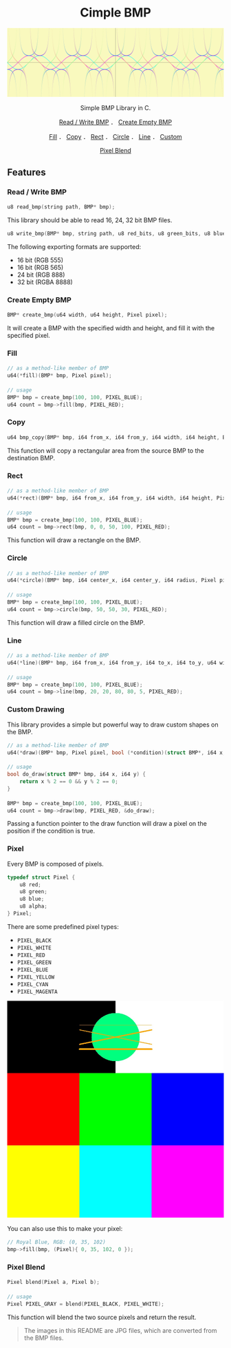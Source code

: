 <div align="center">

# Cimple BMP

![plot](./img/plot.jpg)

Simple BMP Library in C.

[Read / Write BMP](#read--write-bmp) ． [Create Empty BMP](#create-empty-bmp)

[Fill](#fill) ．
[Copy](#copy) ．
[Rect](#rect) ．
[Circle](#circle) ．
[Line](#line) ．
[Custom](#custom-drawing)

[Pixel Blend](#pixel)

</div>

## Features

### Read / Write BMP

```c
u8 read_bmp(string path, BMP* bmp);
```

This library should be able to read 16, 24, 32 bit BMP files.

```c
u8 write_bmp(BMP* bmp, string path, u8 red_bits, u8 green_bits, u8 blue_bits, u8 alpha_bits);
```

The following exporting formats are supported:

- 16 bit (RGB 555)
- 16 bit (RGB 565)
- 24 bit (RGB 888)
- 32 bit (RGBA 8888)

### Create Empty BMP

```c
BMP* create_bmp(u64 width, u64 height, Pixel pixel);
```

It will create a BMP with the specified width and height, and fill it with the specified pixel.

### Fill

```c
// as a method-like member of BMP
u64(*fill)(BMP* bmp, Pixel pixel);

// usage
BMP* bmp = create_bmp(100, 100, PIXEL_BLUE);
u64 count = bmp->fill(bmp, PIXEL_RED);
```

### Copy

```c
u64 bmp_copy(BMP* bmp, i64 from_x, i64 from_y, i64 width, i64 height, BMP* source, i64 source_x, i64 source_y);
```

This function will copy a rectangular area from the source BMP to the destination BMP.

### Rect

```c
// as a method-like member of BMP
u64(*rect)(BMP* bmp, i64 from_x, i64 from_y, i64 width, i64 height, Pixel pixel);

// usage
BMP* bmp = create_bmp(100, 100, PIXEL_BLUE);
u64 count = bmp->rect(bmp, 0, 0, 50, 100, PIXEL_RED);
```

This function will draw a rectangle on the BMP.

### Circle

```c
// as a method-like member of BMP
u64(*circle)(BMP* bmp, i64 center_x, i64 center_y, i64 radius, Pixel pixel);

// usage
BMP* bmp = create_bmp(100, 100, PIXEL_BLUE);
u64 count = bmp->circle(bmp, 50, 50, 30, PIXEL_RED);
```

This function will draw a filled circle on the BMP.

### Line

```c
// as a method-like member of BMP
u64(*line)(BMP* bmp, i64 from_x, i64 from_y, i64 to_x, i64 to_y, u64 width, Pixel pixel);

// usage
BMP* bmp = create_bmp(100, 100, PIXEL_BLUE);
u64 count = bmp->line(bmp, 20, 20, 80, 80, 5, PIXEL_RED);
```

### Custom Drawing

This library provides a simple but powerful way to draw custom shapes on the BMP.

```c
// as a method-like member of BMP
u64(*draw)(BMP* bmp, Pixel pixel, bool (*condition)(struct BMP*, i64 x, i64 y));

// usage
bool do_draw(struct BMP* bmp, i64 x, i64 y) {
    return x % 2 == 0 && y % 2 == 0;
}

BMP* bmp = create_bmp(100, 100, PIXEL_BLUE);
u64 count = bmp->draw(bmp, PIXEL_RED, &do_draw);
```

Passing a function pointer to the draw function will draw a pixel on the position if the condition is true.

### Pixel

Every BMP is composed of pixels.

```c
typedef struct Pixel {
    u8 red;
    u8 green;
    u8 blue;
    u8 alpha;
} Pixel;
```

There are some predefined pixel types:

- `PIXEL_BLACK`
- `PIXEL_WHITE`
- `PIXEL_RED`
- `PIXEL_GREEN`
- `PIXEL_BLUE`
- `PIXEL_YELLOW`
- `PIXEL_CYAN`
- `PIXEL_MAGENTA`

![colors](./img/colors.jpg)

You can also use this to make your pixel:

```c
// Royal Blue, RGB: (0, 35, 102)
bmp->fill(bmp, (Pixel){ 0, 35, 102, 0 });
```

### Pixel Blend

```c
Pixel blend(Pixel a, Pixel b);

// usage
Pixel PIXEL_GRAY = blend(PIXEL_BLACK, PIXEL_WHITE);
```

This function will blend the two source pixels and return the result.

> The images in this README are JPG files, which are converted from the BMP files.
